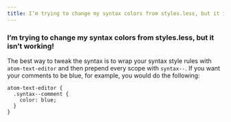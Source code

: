```yaml
---
title: I’m trying to change my syntax colors from styles.less, but it isn’t working!
---
```

### I’m trying to change my syntax colors from styles.less, but it isn’t working!

The best way to tweak the syntax is to wrap your syntax style rules with `atom-text-editor` and then prepend every scope with `syntax--`. If you want your comments to be blue, for example, you would do the following:

```less
atom-text-editor {
  .syntax--comment {
    color: blue;
  }
}
```
